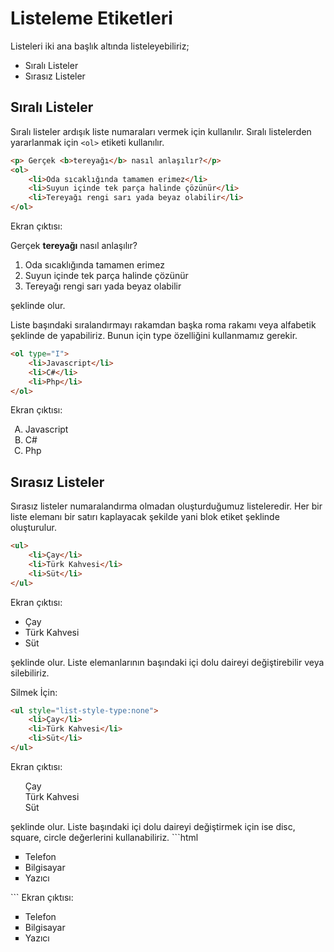 # Listeleme Etiketleri
Listeleri iki ana başlık altında listeleyebiliriz;

- Sıralı Listeler
- Sırasız Listeler

## Sıralı Listeler
Sıralı listeler ardışık liste numaraları vermek için kullanılır. Sıralı listelerden yararlanmak için `<ol>` etiketi kullanılır.
```html
<p> Gerçek <b>tereyağı</b> nasıl anlaşılır?</p>   
<ol>
    <li>Oda sıcaklığında tamamen erimez</li>
    <li>Suyun içinde tek parça halinde çözünür</li>
    <li>Tereyağı rengi sarı yada beyaz olabilir</li>
</ol>
```
Ekran çıktısı:
<p> Gerçek <b>tereyağı</b> nasıl anlaşılır?</p>   
<ol>
    <li>Oda sıcaklığında tamamen erimez</li>
    <li>Suyun içinde tek parça halinde çözünür</li>
    <li>Tereyağı rengi sarı yada beyaz olabilir</li>
</ol>
şeklinde olur.

Liste başındaki sıralandırmayı rakamdan başka roma rakamı veya alfabetik şeklinde de yapabiliriz. Bunun için type özelliğini kullanmamız gerekir.
```html
<ol type="I">   
    <li>Javascript</li>
    <li>C#</li>
    <li>Php</li>
</ol>
```
Ekran çıktısı:
<ol type="A">   
    <li>Javascript</li>
    <li>C#</li>
    <li>Php</li>
</ol>

## Sırasız Listeler
Sırasız listeler numaralandırma olmadan oluşturduğumuz listeleredir. Her bir liste elemanı bir satırı kaplayacak şekilde yani blok etiket şeklinde oluşturulur.
```html
<ul>   
    <li>Çay</li>
    <li>Türk Kahvesi</li>
    <li>Süt</li>
</ul>
``` 
Ekran çıktısı:
<ul>   
    <li>Çay</li>
    <li>Türk Kahvesi</li>
    <li>Süt</li>
</ul>
şeklinde olur. Liste elemanlarının başındaki içi dolu daireyi değiştirebilir veya silebiliriz.

Silmek İçin:
```html
<ul style="list-style-type:none">   
    <li>Çay</li>
    <li>Türk Kahvesi</li>
    <li>Süt</li>
</ul>
```
Ekran çıktısı:​ 
<ul style="list-style-type:none">   
    <li>Çay</li>
    <li>Türk Kahvesi</li>
    <li>Süt</li>
</ul>
şeklinde olur. Liste başındaki içi dolu daireyi değiştirmek için ise disc, square, circle değerlerini kullanabiliriz.
```html
<ul style="list-style-type:square">   
    <li>Telefon</li>
    <li>Bilgisayar</li>
    <li>Yazıcı</li>
</ul>
```
Ekran çıktısı:
<ul style="list-style-type:square">   
    <li>Telefon</li>
    <li>Bilgisayar</li>
    <li>Yazıcı</li>
</ul>